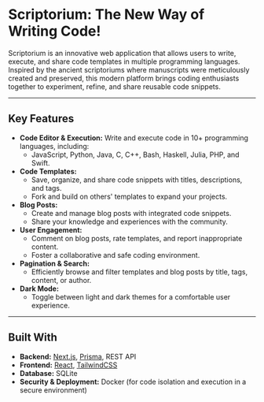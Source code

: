 # Scriptorium: The New Way of Writing Code!

Scriptorium is an innovative web application that allows users to write, execute, and share code templates in multiple programming languages. Inspired by the ancient scriptoriums where manuscripts were meticulously created and preserved, this modern platform brings coding enthusiasts together to experiment, refine, and share reusable code snippets.

---

## Key Features
- **Code Editor & Execution:** Write and execute code in 10+ programming languages, including:
  - JavaScript, Python, Java, C, C++, Bash, Haskell, Julia, PHP, and Swift.
- **Code Templates:**
  - Save, organize, and share code snippets with titles, descriptions, and tags.
  - Fork and build on others' templates to expand your projects.
- **Blog Posts:**
  - Create and manage blog posts with integrated code snippets.
  - Share your knowledge and experiences with the community.
- **User Engagement:**
  - Comment on blog posts, rate templates, and report inappropriate content.
  - Foster a collaborative and safe coding environment.
- **Pagination & Search:**
  - Efficiently browse and filter templates and blog posts by title, tags, content, or author.
- **Dark Mode:**
  - Toggle between light and dark themes for a comfortable user experience.

---

## Built With
- **Backend:** [Next.js](https://nextjs.org/), [Prisma](https://www.prisma.io/), REST API
- **Frontend:** [React](https://reactjs.org/), [TailwindCSS](https://tailwindcss.com/)
- **Database:** SQLite
- **Security & Deployment:** Docker (for code isolation and execution in a secure environment)

